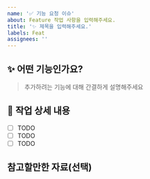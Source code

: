 ```yaml
---
name: '✅ 기능 요청 이슈'
about: Feature 작업 사항을 입력해주세요.
title: '✨ 제목을 입력해주세요.'
labels: Feat
assignees: ''
---
```


## :sparkles: 어떤 기능인가요?

> 추가하려는 기능에 대해 간결하게 설명해주세요

<!-- 추가하려는 기능에 대해 적어주세요. -->

## :memo: 작업 상세 내용

-   [ ] TODO
-   [ ] TODO
-   [ ] TODO

## 참고할만한 자료(선택)

<!-- 참고할만한 자료가 없다면 삭제해주세요. -->
